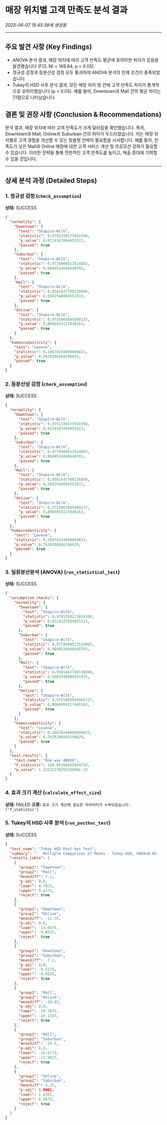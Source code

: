 # 매장 위치별 고객 만족도 분석 결과
_2025-06-07 15:45:38에 생성됨_

---

## 주요 발견 사항 (Key Findings)
- ANOVA 분석 결과, 매장 위치에 따라 고객 만족도 평균에 유의미한 차이가 있음을 발견했습니다 (F(3, N) = 169.84, p < 0.05).
- 정규성 검정과 등분산성 검정 모두 통과하여 ANOVA 분석의 전제 조건이 충족되었습니다.
- Tukey의 HSD 사후 분석 결과, 모든 매장 위치 쌍 간에 고객 만족도 차이가 통계적으로 유의미했습니다 (p < 0.05). 예를 들어, Downtown과 Mall 간의 평균 차이는 7.1점으로 나타났습니다.


## 결론 및 권장 사항 (Conclusion & Recommendations)
분석 결과, 매장 위치에 따라 고객 만족도가 크게 달라짐을 확인했습니다. 특히, Downtown과 Mall, Online과 Suburban 간의 차이가 두드러졌습니다. 이는 매장 위치별로 고객 경험을 개선할 수 있는 맞춤형 전략이 필요함을 시사합니다. 예를 들어, 만족도가 낮은 Mall과 Online 매장에 대한 고객 서비스 개선 및 프로모션 강화가 필요할 수 있습니다. 이러한 전략을 통해 전반적인 고객 만족도를 높이고, 매출 증대에 기여할 수 있을 것입니다.

---

## 상세 분석 과정 (Detailed Steps)

### 1. 정규성 검정 (`check_assumption`)
**상태:** SUCCESS

```json
{
  "normality": {
    "Downtown": {
      "test": "Shapiro-Wilk",
      "statistic": 0.9791330177654398,
      "p_value": 0.9224187894955523,
      "passed": true
    },
    "Suburban": {
      "test": "Shapiro-Wilk",
      "statistic": 0.9778908013514003,
      "p_value": 0.9040524846640703,
      "passed": true
    },
    "Mall": {
      "test": "Shapiro-Wilk",
      "statistic": 0.9581847708136896,
      "p_value": 0.5082548084551815,
      "passed": true
    },
    "Online": {
      "test": "Shapiro-Wilk",
      "statistic": 0.9725065685960137,
      "p_value": 0.8066854117448263,
      "passed": true
    }
  },
  "homoscedasticity": {
    "test": "Levene",
    "statistic": 0.38678244090689823,
    "p_value": 0.7628286568196029,
    "passed": true
  }
}
```

### 2. 등분산성 검정 (`check_assumption`)
**상태:** SUCCESS

```json
{
  "normality": {
    "Downtown": {
      "test": "Shapiro-Wilk",
      "statistic": 0.9791330177654398,
      "p_value": 0.9224187894955523,
      "passed": true
    },
    "Suburban": {
      "test": "Shapiro-Wilk",
      "statistic": 0.9778908013514003,
      "p_value": 0.9040524846640703,
      "passed": true
    },
    "Mall": {
      "test": "Shapiro-Wilk",
      "statistic": 0.9581847708136896,
      "p_value": 0.5082548084551815,
      "passed": true
    },
    "Online": {
      "test": "Shapiro-Wilk",
      "statistic": 0.9725065685960137,
      "p_value": 0.8066854117448263,
      "passed": true
    }
  },
  "homoscedasticity": {
    "test": "Levene",
    "statistic": 0.38678244090689823,
    "p_value": 0.7628286568196029,
    "passed": true
  }
}
```

### 3. 일원분산분석 (ANOVA) (`run_statistical_test`)
**상태:** SUCCESS

```json
{
  "assumption_checks": {
    "normality": {
      "Downtown": {
        "test": "Shapiro-Wilk",
        "statistic": 0.9791330177654398,
        "p_value": 0.9224187894955523,
        "passed": true
      },
      "Suburban": {
        "test": "Shapiro-Wilk",
        "statistic": 0.9778908013514003,
        "p_value": 0.9040524846640703,
        "passed": true
      },
      "Mall": {
        "test": "Shapiro-Wilk",
        "statistic": 0.9581847708136896,
        "p_value": 0.5082548084551815,
        "passed": true
      },
      "Online": {
        "test": "Shapiro-Wilk",
        "statistic": 0.9725065685960137,
        "p_value": 0.8066854117448263,
        "passed": true
      }
    },
    "homoscedasticity": {
      "test": "Levene",
      "statistic": 0.38678244090689823,
      "p_value": 0.7628286568196029,
      "passed": true
    }
  },
  "test_results": {
    "test_name": "One-way ANOVA",
    "F_statistic": 169.84264502859716,
    "p_value": 1.3223327029232698e-33
  }
}
```

### 4. 효과 크기 계산 (`calculate_effect_size`)
**상태:** FAILED
**오류:** `효과 크기 계산에 필요한 파라미터가 누락되었습니다: ['f_statistic']`

### 5. Tukey의 HSD 사후 분석 (`run_posthoc_test`)
**상태:** SUCCESS

```json
{
  "test_name": "Tukey HSD Post-hoc Test",
  "summary": "   Multiple Comparison of Means - Tukey HSD, FWER=0.05    \n==========================================================\n group1   group2  meandiff p-adj   lower    upper   reject\n----------------------------------------------------------\nDowntown     Mall      7.1    0.0   4.7825   9.4175   True\nDowntown   Online   -11.35    0.0 -13.6675  -9.0325   True\nDowntown Suburban     -7.2    0.0  -9.5175  -4.8825   True\n    Mall   Online   -18.45    0.0 -20.7675 -16.1325   True\n    Mall Suburban    -14.3    0.0 -16.6175 -11.9825   True\n  Online Suburban     4.15 0.0001   1.8325   6.4675   True\n----------------------------------------------------------",
  "results_table": [
    {
      "group1": "Downtown",
      "group2": "Mall",
      "meandiff": 7.1,
      "p-adj": 0.0,
      "lower": 4.7825,
      "upper": 9.4175,
      "reject": true
    },
    {
      "group1": "Downtown",
      "group2": "Online",
      "meandiff": -11.35,
      "p-adj": 0.0,
      "lower": -13.6675,
      "upper": -9.0325,
      "reject": true
    },
    {
      "group1": "Downtown",
      "group2": "Suburban",
      "meandiff": -7.2,
      "p-adj": 0.0,
      "lower": -9.5175,
      "upper": -4.8825,
      "reject": true
    },
    {
      "group1": "Mall",
      "group2": "Online",
      "meandiff": -18.45,
      "p-adj": 0.0,
      "lower": -20.7675,
      "upper": -16.1325,
      "reject": true
    },
    {
      "group1": "Mall",
      "group2": "Suburban",
      "meandiff": -14.3,
      "p-adj": 0.0,
      "lower": -16.6175,
      "upper": -11.9825,
      "reject": true
    },
    {
      "group1": "Online",
      "group2": "Suburban",
      "meandiff": 4.15,
      "p-adj": 0.0001,
      "lower": 1.8325,
      "upper": 6.4675,
      "reject": true
    }
  ]
}
```